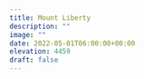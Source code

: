 ```yaml
---
title: Mount Liberty 
description: ""
image: ""
date: 2022-05-01T06:00:00+00:00
elevation: 4459
draft: false
---
```


